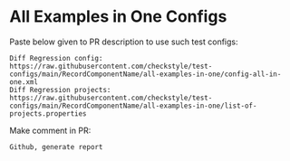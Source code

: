 # All Examples in One Configs
Paste below given to PR description to use such test configs:
```
Diff Regression config: https://raw.githubusercontent.com/checkstyle/test-configs/main/RecordComponentName/all-examples-in-one/config-all-in-one.xml
Diff Regression projects: https://raw.githubusercontent.com/checkstyle/test-configs/main/RecordComponentName/all-examples-in-one/list-of-projects.properties
```
Make comment in PR:
```
Github, generate report
```
